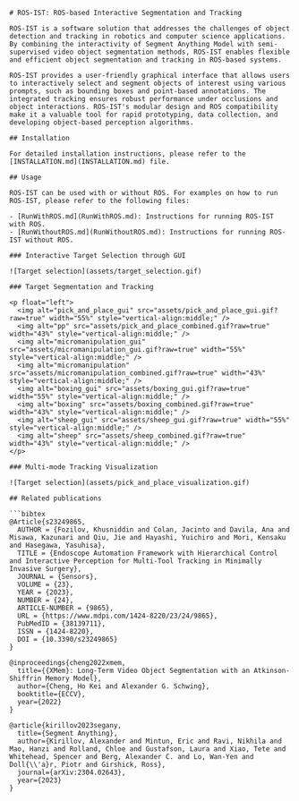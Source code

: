 ```
# ROS-IST: ROS-based Interactive Segmentation and Tracking

ROS-IST is a software solution that addresses the challenges of object detection and tracking in robotics and computer science applications. By combining the interactivity of Segment Anything Model with semi-supervised video object segmentation methods, ROS-IST enables flexible and efficient object segmentation and tracking in ROS-based systems.

ROS-IST provides a user-friendly graphical interface that allows users to interactively select and segment objects of interest using various prompts, such as bounding boxes and point-based annotations. The integrated tracking ensures robust performance under occlusions and object interactions. ROS-IST's modular design and ROS compatibility make it a valuable tool for rapid prototyping, data collection, and developing object-based perception algorithms.

## Installation

For detailed installation instructions, please refer to the [INSTALLATION.md](INSTALLATION.md) file.

## Usage

ROS-IST can be used with or without ROS. For examples on how to run ROS-IST, please refer to the following files:

- [RunWithROS.md](RunWithROS.md): Instructions for running ROS-IST with ROS.
- [RunWithoutROS.md](RunWithoutROS.md): Instructions for running ROS-IST without ROS.

### Interactive Target Selection through GUI

![Target selection](assets/target_selection.gif)

### Target Segmentation and Tracking

<p float="left">
  <img alt="pick_and_place_gui" src="assets/pick_and_place_gui.gif?raw=true" width="55%" style="vertical-align:middle;" />
  <img alt="pp" src="assets/pick_and_place_combined.gif?raw=true" width="43%" style="vertical-align:middle;" />
  <img alt="micromanipulation_gui" src="assets/micromanipulation_gui.gif?raw=true" width="55%" style="vertical-align:middle;" />
  <img alt="micromanipulation" src="assets/micromanipulation_combined.gif?raw=true" width="43%" style="vertical-align:middle;" />
  <img alt="boxing_gui" src="assets/boxing_gui.gif?raw=true" width="55%" style="vertical-align:middle;" />
  <img alt="boxing" src="assets/boxing_combined.gif?raw=true" width="43%" style="vertical-align:middle;" />
  <img alt="sheep_gui" src="assets/sheep_gui.gif?raw=true" width="55%" style="vertical-align:middle;" />
  <img alt="sheep" src="assets/sheep_combined.gif?raw=true" width="43%" style="vertical-align:middle;" />
</p>

### Multi-mode Tracking Visualization

![Target selection](assets/pick_and_place_visualization.gif)

## Related publications

```bibtex
@Article{s23249865,
  AUTHOR = {Fozilov, Khusniddin and Colan, Jacinto and Davila, Ana and Misawa, Kazunari and Qiu, Jie and Hayashi, Yuichiro and Mori, Kensaku and Hasegawa, Yasuhisa},
  TITLE = {Endoscope Automation Framework with Hierarchical Control and Interactive Perception for Multi-Tool Tracking in Minimally Invasive Surgery},
  JOURNAL = {Sensors},
  VOLUME = {23},
  YEAR = {2023},
  NUMBER = {24},
  ARTICLE-NUMBER = {9865},
  URL = {https://www.mdpi.com/1424-8220/23/24/9865},
  PubMedID = {38139711},
  ISSN = {1424-8220},
  DOI = {10.3390/s23249865}
}

@inproceedings{cheng2022xmem,
  title={{XMem}: Long-Term Video Object Segmentation with an Atkinson-Shiffrin Memory Model},
  author={Cheng, Ho Kei and Alexander G. Schwing},
  booktitle={ECCV},
  year={2022}
}

@article{kirillov2023segany,
  title={Segment Anything},
  author={Kirillov, Alexander and Mintun, Eric and Ravi, Nikhila and Mao, Hanzi and Rolland, Chloe and Gustafson, Laura and Xiao, Tete and Whitehead, Spencer and Berg, Alexander C. and Lo, Wan-Yen and Doll{\\'a}r, Piotr and Girshick, Ross},
  journal={arXiv:2304.02643},
  year={2023}
}
```
